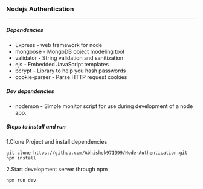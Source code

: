 ### Nodejs Authentication 
------
##### Dependencies
* Express - web framework for node
* mongoose - MongoDB object modeling tool
* validator - String validation and sanitization
* ejs - Embedded JavaScript templates
* bcrypt - Library to help you hash passwords
* cookie-parser - Parse HTTP request cookies

##### Dev dependencies
* nodemon - Simple monitor script for use during development of a node app.

##### Steps to install and run
1.Clone Project and install dependencies
```
git clone https://github.com/Abhishek971999/Node-Authentication.git
npm install
```
2.Start development server through npm
```
npm run dev
```
